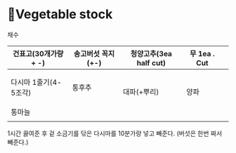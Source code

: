 # Vegetable stock

채수

| 건표고(30개가량+ -)  | 송고버섯 꼭지(+-) | 청양고추(3ea half cut) | 무 1ea . Cut   |   |
| -------------- | ----------- | ------------------ | ------------- | - |
| 다시마 1줄기(4-5조각) | 통후추         | <p><br>대파(+뿌리)</p> | <p><br>양파</p> |   |
| 통마늘            |             |                    |               |   |
|                |             |                    |               |   |

1시간 끓여준 후 겉 소금기를 닦은 다시마를 10분가량 넣고 빼준다. (버섯은 한번 짜서 빼준다.)

